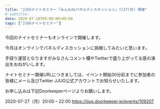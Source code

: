 ```yaml
---
title: "JJUGナイトセミナー「みんなdeパネルディスカッション」7/27(月) 開催"
# subtitle:
date: 2020-07-18T09:00:00+09:00
tags: ["JJUGナイトセミナー"]
---
```


今回のナイトセミナーもオンラインで開催します。

今月はオンラインでパネルディスカッションに挑戦してみたいと思います。

手探り運営となりますがみなさんコメント欄やTwitterで盛り上がってる感の演出をおねがいします。

ナイトセミナー開催URLにつきましては、イベント開始30分前までに参加者の皆様にメール及びTwitter JJUG公式アカウントでお知らせいたします。

お申し込みは下記Doorkeeperページよりお願いします。

2020-07-27（月）20:00 – 22:00
https://jjug.doorkeeper.jp/events/109207

